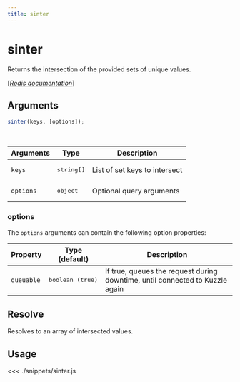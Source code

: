 ```yaml
---
title: sinter
---
```


# sinter

Returns the intersection of the provided sets of unique values.

[[_Redis documentation_]](https://redis.io/commands/sinter)

## Arguments

```js
sinter(keys, [options]);
```

<br/>

| Arguments | Type                | Description                   |
| --------- | ------------------- | ----------------------------- |
| `keys`    | <pre>string[]</pre> | List of set keys to intersect |
| `options` | <pre>object</pre>   | Optional query arguments      |

### options

The `options` arguments can contain the following option properties:

| Property   | Type (default)            | Description                                                                  |
| ---------- | ------------------------- | ---------------------------------------------------------------------------- |
| `queuable` | <pre>boolean (true)</pre> | If true, queues the request during downtime, until connected to Kuzzle again |

## Resolve

Resolves to an array of intersected values.

## Usage

<<< ./snippets/sinter.js
